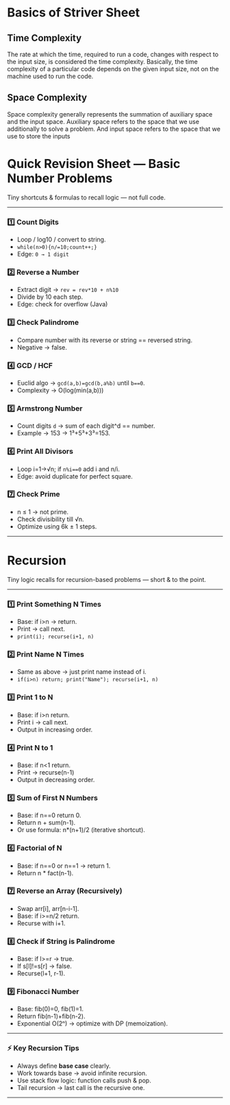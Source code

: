 <h1>Basics of Striver Sheet</h1>


<h2> Time Complexity </h2>

The rate at which the time, required to run a code, changes with respect to the input size, is considered the time complexity. Basically, the time complexity of a particular code depends on the given input size, not on the machine used to run the code.

<h2> Space Complexity </h2>

Space complexity generally represents the summation of auxiliary space and the input space. Auxiliary space refers to the space that we use additionally to solve a problem. And input space refers to the space that we use to store the inputs


# Quick Revision Sheet — Basic Number Problems 

Tiny shortcuts & formulas to recall logic — not full code.

---

### 1️⃣ Count Digits

* Loop / log10 / convert to string.
* `while(n>0){n/=10;count++;}`
* Edge: `0 → 1 digit`

### 2️⃣ Reverse a Number

* Extract digit → `rev = rev*10 + n%10`
* Divide by 10 each step.
* Edge: check for overflow (Java)

### 3️⃣ Check Palindrome

* Compare number with its reverse or string == reversed string.
* Negative → false.

### 4️⃣ GCD / HCF

* Euclid algo → `gcd(a,b)=gcd(b,a%b)` until `b==0`.
* Complexity → O(log(min(a,b)))

### 5️⃣ Armstrong Number

* Count digits `d` → sum of each digit^d == number.
* Example → 153 → 1³+5³+3³=153.

### 6️⃣ Print All Divisors

* Loop i=1→√n; if `n%i==0` add i and n/i.
* Edge: avoid duplicate for perfect square.

### 7️⃣ Check Prime

* n ≤ 1 → not prime.
* Check divisibility till √n.
* Optimize using 6k ± 1 steps.

---

# Recursion 

Tiny logic recalls for recursion-based problems — short & to the point.

---

### 1️⃣ Print Something N Times

* Base: if i>n → return.
* Print → call next.
* `print(i); recurse(i+1, n)`

### 2️⃣ Print Name N Times

* Same as above → just print name instead of i.
* `if(i>n) return; print("Name"); recurse(i+1, n)`

### 3️⃣ Print 1 to N

* Base: if i>n return.
* Print i → call next.
* Output in increasing order.

### 4️⃣ Print N to 1

* Base: if n<1 return.
* Print → recurse(n-1)
* Output in decreasing order.

### 5️⃣ Sum of First N Numbers

* Base: if n==0 return 0.
* Return n + sum(n-1).
* Or use formula: n*(n+1)/2 (iterative shortcut).

### 6️⃣ Factorial of N

* Base: if n==0 or n==1 → return 1.
* Return n * fact(n-1).

### 7️⃣ Reverse an Array (Recursively)

* Swap arr[i], arr[n-i-1].
* Base: if i>=n/2 return.
* Recurse with i+1.

### 8️⃣ Check if String is Palindrome

* Base: if l>=r → true.
* If s[l]!=s[r] → false.
* Recurse(l+1, r-1).

### 9️⃣ Fibonacci Number

* Base: fib(0)=0, fib(1)=1.
* Return fib(n-1)+fib(n-2).
* Exponential O(2ⁿ) → optimize with DP (memoization).

---

### ⚡ Key Recursion Tips

* Always define **base case** clearly.
* Work towards base → avoid infinite recursion.
* Use stack flow logic: function calls push & pop.
* Tail recursion → last call is the recursive one.

---



